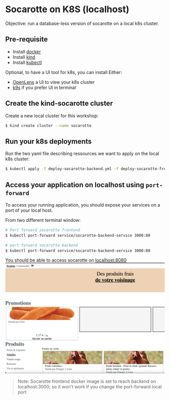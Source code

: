 # Socarotte on K8S (localhost)

Objective: run a database-less version of socarotte on a local k8s cluster.

## Pre-requisite

- Install [docker](https://www.docker.com/get-started/)
- Install [kind](https://kind.sigs.k8s.io/docs/user/quick-start/#installation)
- Install [kubectl](https://kubernetes.io/docs/tasks/tools/)

Optional, to have a UI tool for k8s, you can install Either:

- [OpenLens](https://github.com/MuhammedKalkan/OpenLens#installation) a UI to view your k8s cluster
- [k9s](https://k9scli.io/topics/install/) if you prefer UI in terminal

## Create the kind-socarotte cluster

Create a new local cluster for this workshop:
```sh
$ kind create cluster --name socarotte
```

## Run your k8s deployments

Run the two yaml file describing ressources we want to apply on the local k8s cluster:
```sh
$ kubectl apply -f deploy-socarotte-backend.yml -f deploy-socarotte-frontend.yml
```

## Access your application on localhost using `port-forward`

To access your running application, you should expose your services on a port of your local host.

From two different terminal window:
```sh
# Port forward socarotte frontend
$ kubectl port-forward service/socarotte-backend-service 3000:80
```

```sh
# port forward socarotte backend
$ kubectl port-forward service/socarotte-backend-service 3000:80
```

You should be able to access socarotte on [localhost:8080](http://localhost:8080)
![Socarotte](./docs/socarotte.png)

> Note: Socarotte frontend docker image is set to reach backend on localhost:3000; so it won't work if 
> you change the port-forward local port

